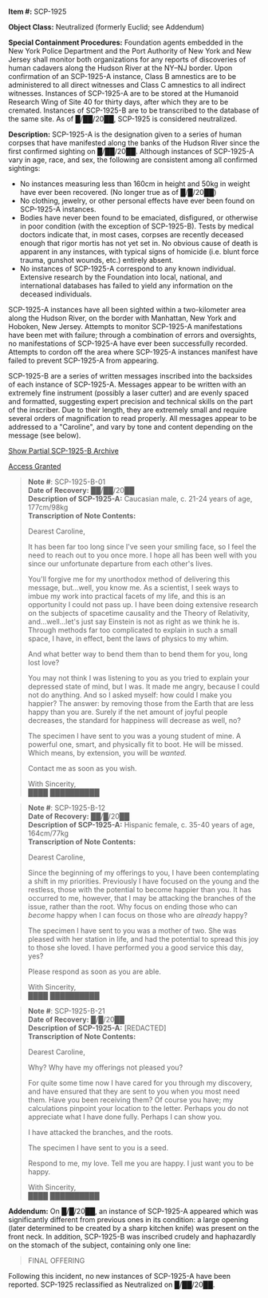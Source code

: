 **Item #:** SCP-1925

**Object Class:** Neutralized (formerly Euclid; see Addendum)

**Special Containment Procedures:** Foundation agents embedded in the New York Police Department and the Port Authority of New York and New Jersey shall monitor both organizations for any reports of discoveries of human cadavers along the Hudson River at the NY–NJ border. Upon confirmation of an SCP-1925-A instance, Class B amnestics are to be administered to all direct witnesses and Class C amnestics to all indirect witnesses. Instances of SCP-1925-A are to be stored at the Humanoid Research Wing of Site 40 for thirty days, after which they are to be cremated. Instances of SCP-1925-B are to be transcribed to the database of the same site. As of █/██/20██, SCP-1925 is considered neutralized.

**Description:** SCP-1925-A is the designation given to a series of human corpses that have manifested along the banks of the Hudson River since the first confirmed sighting on █/██/20██. Although instances of SCP-1925-A vary in age, race, and sex, the following are consistent among all confirmed sightings:

*   No instances measuring less than 160cm in height and 50kg in weight have ever been recovered. (No longer true as of █/█/20██)
*   No clothing, jewelry, or other personal effects have ever been found on SCP-1925-A instances.
*   Bodies have never been found to be emaciated, disfigured, or otherwise in poor condition (with the exception of SCP-1925-B). Tests by medical doctors indicate that, in most cases, corpses are recently deceased enough that rigor mortis has not yet set in. No obvious cause of death is apparent in any instances, with typical signs of homicide (i.e. blunt force trauma, gunshot wounds, etc.) entirely absent.
*   No instances of SCP-1925-A correspond to any known individual. Extensive research by the Foundation into local, national, and international databases has failed to yield any information on the deceased individuals.

SCP-1925-A instances have all been sighted within a two-kilometer area along the Hudson River, on the border with Manhattan, New York and Hoboken, New Jersey. Attempts to monitor SCP-1925-A manifestations have been met with failure; through a combination of errors and oversights, no manifestations of SCP-1925-A have ever been successfully recorded. Attempts to cordon off the area where SCP-1925-A instances manifest have failed to prevent SCP-1925-A from appearing.

SCP-1925-B are a series of written messages inscribed into the backsides of each instance of SCP-1925-A. Messages appear to be written with an extremely fine instrument (possibly a laser cutter) and are evenly spaced and formatted, suggesting expert precision and technical skills on the part of the inscriber. Due to their length, they are extremely small and require several orders of magnification to read properly. All messages appear to be addressed to a "Caroline", and vary by tone and content depending on the message (see below).

[Show Partial SCP-1925-B Archive](javascript:;)

[Access Granted](javascript:;)

> **Note #**: SCP-1925-B-01  
> **Date of Recovery:** ██/██/20██  
> **Description of SCP-1925-A:** Caucasian male, c. 21-24 years of age, 177cm/98kg  
> **Transcription of Note Contents:**
> 
> Dearest Caroline,
> 
> It has been far too long since I've seen your smiling face, so I feel the need to reach out to you once more. I hope all has been well with you since our unfortunate departure from each other's lives.
> 
> You'll forgive me for my unorthodox method of delivering this message, but…well, you know me. As a scientist, I seek ways to imbue my work into practical facets of my life, and this is an opportunity I could not pass up. I have been doing extensive research on the subjects of spacetime causality and the Theory of Relativity, and…well…let's just say Einstein is not as right as we think he is. Through methods far too complicated to explain in such a small space, I have, in effect, bent the laws of physics to my whim.
> 
> And what better way to bend them than to bend them for you, long lost love?
> 
> You may not think I was listening to you as you tried to explain your depressed state of mind, but I was. It made me angry, because I could not do anything. And so I asked myself: how could I make you happier? The answer: by removing those from the Earth that are less happy than you are. Surely if the net amount of joyful people decreases, the standard for happiness will decrease as well, no?
> 
> The specimen I have sent to you was a young student of mine. A powerful one, smart, and physically fit to boot. He will be missed. Which means, by extension, you will be _wanted._
> 
> Contact me as soon as you wish.
> 
> With Sincerity,  
> ████ ██████████

> **Note #**: SCP-1925-B-12  
> **Date of Recovery:** ██/█/20██  
> **Description of SCP-1925-A:** Hispanic female, c. 35-40 years of age, 164cm/77kg  
> **Transcription of Note Contents:**
> 
> Dearest Caroline,
> 
> Since the beginning of my offerings to you, I have been contemplating a shift in my priorities. Previously I have focused on the young and the restless, those with the potential to become happier than you. It has occurred to me, however, that I may be attacking the branches of the issue, rather than the root. Why focus on ending those who can _become_ happy when I can focus on those who are _already_ happy?
> 
> The specimen I have sent to you was a mother of two. She was pleased with her station in life, and had the potential to spread this joy to those she loved. I have performed you a good service this day, yes?
> 
> Please respond as soon as you are able.
> 
> With Sincerity,  
> ████ ██████████

> **Note #**: SCP-1925-B-21  
> **Date of Recovery:** █/█/20██  
> **Description of SCP-1925-A:** \[REDACTED\]  
> **Transcription of Note Contents:**
> 
> Dearest Caroline,
> 
> Why? Why have my offerings not pleased you?
> 
> For quite some time now I have cared for you through my discovery, and have ensured that they are sent to you when you most need them. Have you been receiving them? Of course you have; my calculations pinpoint your location to the letter. Perhaps you do not appreciate what I have done fully. Perhaps I can show you.
> 
> I have attacked the branches, and the roots.
> 
> The specimen I have sent to you is a seed.
> 
> Respond to me, my love. Tell me you are happy. I just want you to be happy.
> 
> With Sincerity,  
> ████ ██████████

**Addendum:** On █/█/20██, an instance of SCP-1925-A appeared which was significantly different from previous ones in its condition: a large opening (later determined to be created by a sharp kitchen knife) was present on the front neck. In addition, SCP-1925-B was inscribed crudely and haphazardly on the stomach of the subject, containing only one line:

> FINAL OFFERING

Following this incident, no new instances of SCP-1925-A have been reported. SCP-1925 reclassified as Neutralized on █/██/20██.